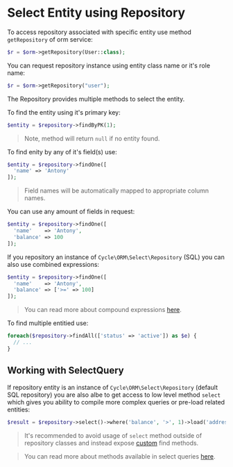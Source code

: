 # Select Entity using Repository
To access repository associated with specific entity use method `getRepository` of orm service:

```php
$r = $orm->getRepository(User::class);
```

You can request repository instance using entity class name or it's role name:

```php
$r = $orm->getRepository("user");
```

The Repository provides multiple methods to select the entity.

To find the entity using it's primary key:

```php
$entity = $repository->findByPK(1);
```

> Note, method will return `null` if no entity found.

To find enity by any of it's field(s) use:

```php
$entity = $repository->findOne([
  'name' => 'Antony'
]);
```

> Field names will be automatically mapped to appropriate column names.

You can use any amount of fields in request:

```php
$entity = $repository->findOne([
  'name'    => 'Antony',
  'balance' => 100 
]);
```

If you repository an instance of `Cycle\ORM\Select\Repository` (SQL) you can also use combined expressions:

```php
$entity = $repository->findOne([
  'name'    => 'Antony',
  'balance' => ['>=' => 100]
]);
```

> You can read more about compound expressions [here](https://spiral-framework.com/guide/database-builders).

To find multiple entitied use:

```php
foreach($repository->findAll(['status' => 'active']) as $e) {
  // ...
}
```

## Working with SelectQuery
If repository entity is an instance of `Cycle\ORM\Select\Repository` (default SQL repository) you are also albe to get access
to low level method `select` which gives you ability to compile more complex queries or pre-load related entities:

```php
$result = $repository->select()->where('balance', '>', 1)->load('address')->fetchAll();
```

> It's recommended to avoid usage of `select` method outside of repository classes and instead expose [custom](repository/custom.md) find methods. 

> You can read more about methods available in select queries [here](https://spiral-framework.com/guide/database-builders).
